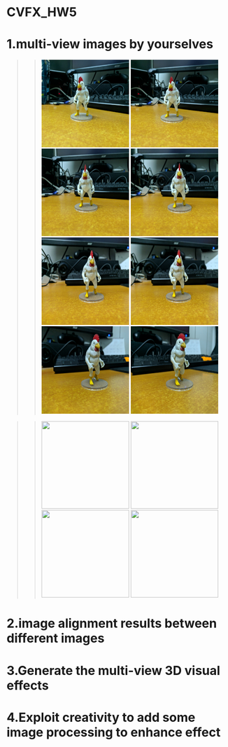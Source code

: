 # CVFX_HW5
  # 1.multi-view images by yourselves
  >> <img width="200" height="200" src="G1.jpg"/>  <img width="200" height="200" src="G2.jpg"/>
  >> <img width="200" height="200" src="G3.jpg"/>  <img width="200" height="200" src="G4.jpg"/>
  >> <img width="200" height="200" src="G5.jpg"/>  <img width="200" height="200" src="G6.jpg"/>
  >> <img width="200" height="200" src="G7.jpg"/>  <img width="200" height="200" src="G8.jpg"/>
  
  >> <img width="200" height="200" src="GGG1.jpg"/>  <img width="200" height="200" src="GGG2.jpg"/>
  >> <img width="200" height="200" src="GGG3.jpg"/>  <img width="200" height="200" src="GGG4.jpg"/>
  # 2.image alignment results between different images



  # 3.Generate the multi-view 3D visual effects



  # 4.Exploit creativity to add some image processing to enhance effect 
